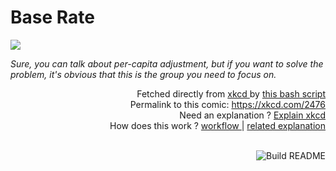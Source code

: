 # <b>Base Rate</b>

[![](https://imgs.xkcd.com/comics/base_rate.png)](https://xkcd.com/2476)

<i>Sure, you can talk about per-capita adjustment, but if you want to solve the problem, it&#39;s obvious that this is the group you need to focus on.</i>

<div align="right">
  Fetched directly from
  <a href="https://xkcd.com">
    xkcd
  </a>
  by
  <a href="https://github.com/Vanille-N/Vanille-N/blob/master/fetch">
    this bash script
  </a>
</div>
<div align="right">
  Permalink to this comic:
  <a href="https://xkcd.com/2476">
    https://xkcd.com/2476
  </a>
</div>
<div align="right">
  Need an explanation ?
  <a href="https://www.explainxkcd.com/wiki/index.php/2476">
    Explain xkcd
  </a>
</div>
<div align="right">
  How does this work ?
  <a href="https://github.com/Vanille-N/Vanille-N/blob/master/.github/workflows/build.yml">
    workflow
  </a>
  |
  <a href="https://simonwillison.net/2020/Jul/10/self-updating-profile-readme/">
    related explanation
  </a>
</div><br>

<a href="https://github.com/Vanille-N/Vanille-N/actions"><img src="https://github.com/Vanille-N/Vanille-N/workflows/Build%20README/badge.svg" align="right" alt="Build README"></a>
